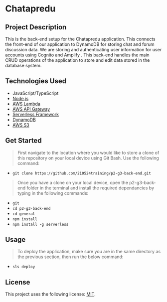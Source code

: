 # Chatapredu

## Project Description

This is the back-end setup for the Chatapredu application. This connects the front-end of our application to DynamoDB for storing chat and forum discussion data. We are storing and authenticating user information for user accounts using Cognito and Amplify . This back-end handles the main CRUD operations of the application to store and edit data stored in the database system.

## Technologies Used
* JavaScript/TypeScript
* [Node.js](https://nodejs.org/en/)
* [AWS Lambda](https://aws.amazon.com/lambda/)
* [AWS API Gateway](https://aws.amazon.com/api-gateway/)
* [Serverless Framework](https://www.serverless.com/)
* [DynamoDB](https://aws.amazon.com/dynamodb/)
* [AWS S3](https://aws.amazon.com/s3/)

## Get Started

> First navigate to the location where you would like to store a clone of this repository on your local device using Git Bash. Use the following command:
  - `git clone https://github.com/210524training/p2-g3-back-end.git`
> Once you have a clone on your local device, open the p2-g3-back-end folder in the terminal and install the required dependancies by typing in the following commands: 
  - `git`
  - `cd p2-g3-back-end`
  - `cd general`
  - `npm install`
  - `npm install -g serverless`

## Usage

> To deploy the application, make sure you are in the same directory as the previous section, then run the below command: 
  - `sls deploy`

## License

This project uses the following license: [MIT](./LICENSE).
